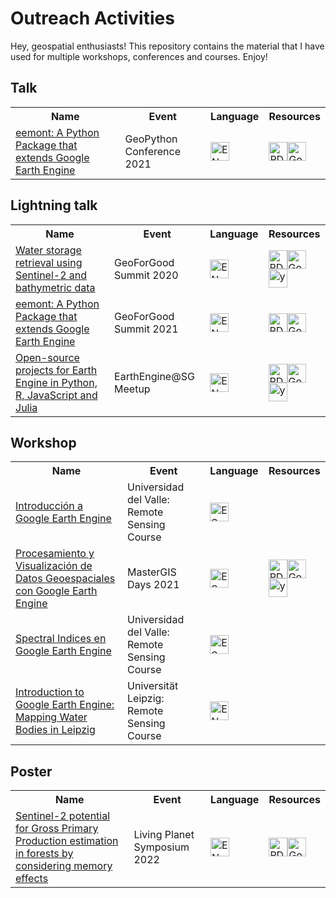 # Outreach Activities

Hey, geospatial enthusiasts! This repository contains the material that 
I have used for multiple workshops, conferences and courses. Enjoy!

## Talk

<table><tr><th> Name </th><th> Event </th><th> Language </th><th> Resources </th></tr><tr><td><a href="https://github.com/davemlz/outreach/tree/master/EN/2021-GeoPythonConf" target="_blank">eemont: A Python Package that extends Google Earth Engine</a></td><td>GeoPython Conference 2021</td><td><img src="https://raw.githubusercontent.com/davemlz/outreach/master/_static/united-kingdom.png" alt="EN" height="30"></td><td><a href="https://github.com/davemlz/outreach/tree/master/EN/2021-GeoPythonConf/GeoPythonConf2021-eemont.pdf" target="_blank"><img src="https://raw.githubusercontent.com/davemlz/outreach/master/_static/pdf-file.png" alt="PDF" height="30"></a><a href="https://docs.google.com/presentation/d/1b1LPTpxtPek6s_iT04cFlobDERGgi-uGzT-Sm5D2fXA/edit?usp=sharing" target="_blank"><img src="https://raw.githubusercontent.com/davemlz/outreach/master/_static/slides.png" alt="Google Slides" height="30"></a></td></tr>
</table>

## Lightning talk

<table><tr><th> Name </th><th> Event </th><th> Language </th><th> Resources </th></tr><tr><td><a href="https://github.com/davemlz/outreach/tree/master/EN/2020-GeoForGood" target="_blank">Water storage retrieval using Sentinel-2 and bathymetric data</a></td><td>GeoForGood Summit 2020</td><td><img src="https://raw.githubusercontent.com/davemlz/outreach/master/_static/united-kingdom.png" alt="EN" height="30"></td><td><a href="https://github.com/davemlz/outreach/tree/master/EN/2020-GeoForGood/2020-GeoForGood.pdf" target="_blank"><img src="https://raw.githubusercontent.com/davemlz/outreach/master/_static/pdf-file.png" alt="PDF" height="30"></a><a href="https://docs.google.com/presentation/d/1PtxtXL0CfijlDfT5OrADN2stXlCqUHsOn8yqJ0n6fq0/edit?usp=sharing" target="_blank"><img src="https://raw.githubusercontent.com/davemlz/outreach/master/_static/slides.png" alt="Google Slides" height="30"></a><a href="https://youtu.be/CbHYkUpCwCI?t=2730" target="_blank"><img src="https://raw.githubusercontent.com/davemlz/outreach/master/_static/youtube.png" alt="youTube" height="30"></a></td></tr>
<tr><td><a href="https://github.com/davemlz/outreach/tree/master/EN/2021-GeoForGood" target="_blank">eemont: A Python Package that extends Google Earth Engine</a></td><td>GeoForGood Summit 2021</td><td><img src="https://raw.githubusercontent.com/davemlz/outreach/master/_static/united-kingdom.png" alt="EN" height="30"></td><td><a href="https://github.com/davemlz/outreach/tree/master/EN/2021-GeoForGood/2021-GeoForGood.pdf" target="_blank"><img src="https://raw.githubusercontent.com/davemlz/outreach/master/_static/pdf-file.png" alt="PDF" height="30"></a><a href="https://docs.google.com/presentation/d/1xUZ3-hRJpZMHBNjQhdQMs2sN5ryRMdJVDJo6dJCJj2A/edit?usp=sharing&resourcekey=0-HLG-8E3CUf7Vmofd3zWBWg" target="_blank"><img src="https://raw.githubusercontent.com/davemlz/outreach/master/_static/slides.png" alt="Google Slides" height="30"></a></td></tr>
<tr><td><a href="https://github.com/davemlz/outreach/tree/master/EN/2022-EarthEngineSG" target="_blank">Open-source projects for Earth Engine in Python, R, JavaScript and Julia</a></td><td>EarthEngine@SG Meetup</td><td><img src="https://raw.githubusercontent.com/davemlz/outreach/master/_static/united-kingdom.png" alt="EN" height="30"></td><td><a href="https://github.com/davemlz/outreach/tree/master/EN/2022-EarthEngineSG/Earth Engine @ SG Virtual Meetup - David Montero Loaiza.pdf" target="_blank"><img src="https://raw.githubusercontent.com/davemlz/outreach/master/_static/pdf-file.png" alt="PDF" height="30"></a><a href="https://docs.google.com/presentation/d/1hFCqqDHlJXnoUtnvaEesPD-pEyG-Z1HnS-j9hha2gdQ/edit?usp=sharing" target="_blank"><img src="https://raw.githubusercontent.com/davemlz/outreach/master/_static/slides.png" alt="Google Slides" height="30"></a><a href="https://youtu.be/bt4k7fAAlEI?t=997" target="_blank"><img src="https://raw.githubusercontent.com/davemlz/outreach/master/_static/youtube.png" alt="youTube" height="30"></a></td></tr>
</table>

## Workshop

<table><tr><th> Name </th><th> Event </th><th> Language </th><th> Resources </th></tr><tr><td><a href="https://github.com/davemlz/outreach/tree/master/ES/2019-Universidad-del-Valle" target="_blank">Introducción a Google Earth Engine</a></td><td>Universidad del Valle: Remote Sensing Course</td><td><img src="https://raw.githubusercontent.com/davemlz/outreach/master/_static/spain.png" alt="ES" height="30"></td><td></td></tr>
<tr><td><a href="https://github.com/davemlz/outreach/tree/master/ES/2021-MasterGISDays" target="_blank">Procesamiento y Visualización de Datos Geoespaciales con Google Earth Engine</a></td><td>MasterGIS Days 2021</td><td><img src="https://raw.githubusercontent.com/davemlz/outreach/master/_static/spain.png" alt="ES" height="30"></td><td><a href="https://github.com/davemlz/outreach/tree/master/ES/2021-MasterGISDays/2021-MasterGISDays.pdf" target="_blank"><img src="https://raw.githubusercontent.com/davemlz/outreach/master/_static/pdf-file.png" alt="PDF" height="30"></a><a href="https://docs.google.com/presentation/d/1pkVIzTmn6Pr3s_tpdg1BsIEVKkI3fPP50tkcT6KAPnY/edit?usp=sharing" target="_blank"><img src="https://raw.githubusercontent.com/davemlz/outreach/master/_static/slides.png" alt="Google Slides" height="30"></a><a href="https://youtu.be/MU28078U14Y?t=1641" target="_blank"><img src="https://raw.githubusercontent.com/davemlz/outreach/master/_static/youtube.png" alt="youTube" height="30"></a></td></tr>
<tr><td><a href="https://github.com/davemlz/outreach/tree/master/ES/2022-Universidad-del-Valle" target="_blank">Spectral Indices en Google Earth Engine</a></td><td>Universidad del Valle: Remote Sensing Course</td><td><img src="https://raw.githubusercontent.com/davemlz/outreach/master/_static/spain.png" alt="ES" height="30"></td><td></td></tr>
<tr><td><a href="https://github.com/davemlz/outreach/tree/master/EN/2021-Universitat-Leipzig" target="_blank">Introduction to Google Earth Engine: Mapping Water Bodies in Leipzig</a></td><td>Universität Leipzig: Remote Sensing Course</td><td><img src="https://raw.githubusercontent.com/davemlz/outreach/master/_static/united-kingdom.png" alt="EN" height="30"></td><td></td></tr>
</table>

## Poster

<table><tr><th> Name </th><th> Event </th><th> Language </th><th> Resources </th></tr><tr><td><a href="https://github.com/davemlz/outreach/tree/master/EN/2022-LPS22" target="_blank">Sentinel-2 potential for Gross Primary Production estimation in forests by considering memory effects</a></td><td>Living Planet Symposium 2022</td><td><img src="https://raw.githubusercontent.com/davemlz/outreach/master/_static/united-kingdom.png" alt="EN" height="30"></td><td><a href="https://github.com/davemlz/outreach/tree/master/EN/2022-LPS22/LPS22.pdf" target="_blank"><img src="https://raw.githubusercontent.com/davemlz/outreach/master/_static/pdf-file.png" alt="PDF" height="30"></a><a href="https://docs.google.com/presentation/d/191U1SgvGvgIxRj7K6xVoFDOS9V9ozmDUbCKosnAlONA/edit?usp=sharing" target="_blank"><img src="https://raw.githubusercontent.com/davemlz/outreach/master/_static/slides.png" alt="Google Slides" height="30"></a></td></tr>
</table>
